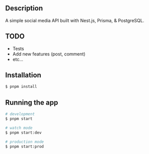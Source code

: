 ## Description

A simple social media API built with Nest.js, Prisma, & PostgreSQL.

## TODO
- Tests
- Add new features (post, comment)
- etc...

## Installation

```bash
$ pnpm install
```

## Running the app

```bash
# development
$ pnpm start

# watch mode
$ pnpm start:dev

# production mode
$ pnpm start:prod
```